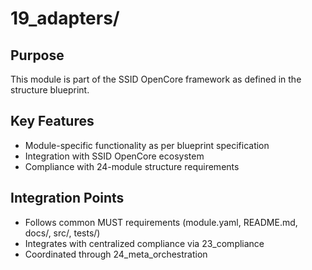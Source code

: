 # 19_adapters/

## Purpose

This module is part of the SSID OpenCore framework as defined in the structure blueprint.

## Key Features

- Module-specific functionality as per blueprint specification
- Integration with SSID OpenCore ecosystem
- Compliance with 24-module structure requirements

## Integration Points

- Follows common MUST requirements (module.yaml, README.md, docs/, src/, tests/)
- Integrates with centralized compliance via 23_compliance
- Coordinated through 24_meta_orchestration
